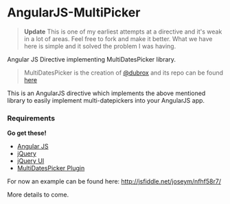 AngularJS-MultiPicker
=====================

> __Update__ This is one of my earliest attempts at a directive and it's weak in a lot of areas. Feel free to fork and make it better. What we have here is simple and it solved the problem I was having.

Angular JS Directive implementing MultiDatesPicker library.

> MultiDatesPicker is the creation of [@dubrox](https://github.com/dubrox) and its repo can be found [here](https://github.com/dubrox/Multiple-Dates-Picker-for-jQuery-UI)

This is an AngularJS directive which implements the above mentioned library to easily implement multi-datepickers into your AngularJS app.

### Requirements
__Go get these!__

- [Angular JS](https://github.com/angular/angular.js)
- [jQuery](http://jquery.com/download/)
- [jQuery UI](http://jqueryui.com/download/)
- [MultiDatesPicker Plugin](https://github.com/dubrox/Multiple-Dates-Picker-for-jQuery-UI)

For now an example can be found here: http://jsfiddle.net/joseym/nfhf58r7/

More details to come.
